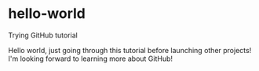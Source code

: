 # hello-world
Trying GitHub tutorial

Hello world, just going through this tutorial before launching other projects!
I'm looking forward to learning more about GitHub!
